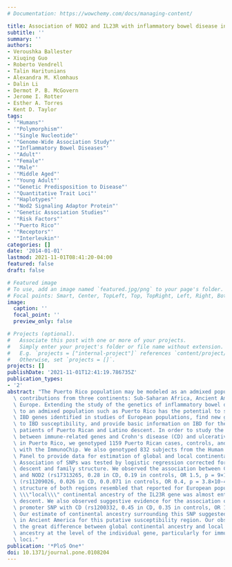 ```yaml
---
# Documentation: https://wowchemy.com/docs/managing-content/

title: Association of NOD2 and IL23R with inflammatory bowel disease in Puerto Rico
subtitle: ''
summary: ''
authors:
- Veroushka Ballester
- Xiuqing Guo
- Roberto Vendrell
- Talin Haritunians
- Alexandra M. Klomhaus
- Dalin Li
- Dermot P. B. McGovern
- Jerome I. Rotter
- Esther A. Torres
- Kent D. Taylor
tags:
- '"Humans"'
- '"Polymorphism"'
- '"Single Nucleotide"'
- '"Genome-Wide Association Study"'
- '"Inflammatory Bowel Diseases"'
- '"Adult"'
- '"Female"'
- '"Male"'
- '"Middle Aged"'
- '"Young Adult"'
- '"Genetic Predisposition to Disease"'
- '"Quantitative Trait Loci"'
- '"Haplotypes"'
- '"Nod2 Signaling Adaptor Protein"'
- '"Genetic Association Studies"'
- '"Risk Factors"'
- '"Puerto Rico"'
- '"Receptors"'
- '"Interleukin"'
categories: []
date: '2014-01-01'
lastmod: 2021-11-01T08:41:20-04:00
featured: false
draft: false

# Featured image
# To use, add an image named `featured.jpg/png` to your page's folder.
# Focal points: Smart, Center, TopLeft, Top, TopRight, Left, Right, BottomLeft, Bottom, BottomRight.
image:
  caption: ''
  focal_point: ''
  preview_only: false

# Projects (optional).
#   Associate this post with one or more of your projects.
#   Simply enter your project's folder or file name without extension.
#   E.g. `projects = ["internal-project"]` references `content/project/deep-learning/index.md`.
#   Otherwise, set `projects = []`.
projects: []
publishDate: '2021-11-01T12:41:19.786735Z'
publication_types:
- '2'
abstract: "The Puerto Rico population may be modeled as an admixed population with\
  \ contributions from three continents: Sub-Saharan Africa, Ancient America, and\
  \ Europe. Extending the study of the genetics of inflammatory bowel disease (IBD)\
  \ to an admixed population such as Puerto Rico has the potential to shed light on\
  \ IBD genes identified in studies of European populations, find new genes contributing\
  \ to IBD susceptibility, and provide basic information on IBD for the care of US\
  \ patients of Puerto Rican and Latino descent. In order to study the association\
  \ between immune-related genes and Crohn's disease (CD) and ulcerative colitis (UC)\
  \ in Puerto Rico, we genotyped 1159 Puerto Rican cases, controls, and family members\
  \ with the ImmunoChip. We also genotyped 832 subjects from the Human Genome Diversity\
  \ Panel to provide data for estimation of global and local continental ancestry.\
  \ Association of SNPs was tested by logistic regression corrected for global continental\
  \ descent and family structure. We observed the association between Crohn's disease\
  \ and NOD2 (rs17313265, 0.28 in CD, 0.19 in controls, OR 1.5, p = 9×10-6) and IL23R\
  \ (rs11209026, 0.026 in CD, 0.0.071 in controls, OR 0.4, p = 3.8×10-4). The haplotype\
  \ structure of both regions resembled that reported for European populations and\
  \ \\\"local\\\" continental ancestry of the IL23R gene was almost entirely of European\
  \ descent. We also observed suggestive evidence for the association of the BAZ1A\
  \ promoter SNP with CD (rs1200332, 0.45 in CD, 0.35 in controls, OR 1.5, p = 2×10-6).\
  \ Our estimate of continental ancestry surrounding this SNP suggested an origin\
  \ in Ancient America for this putative susceptibility region. Our observations underscored\
  \ the great difference between global continental ancestry and local continental\
  \ ancestry at the level of the individual gene, particularly for immune-related\
  \ loci."
publication: '*PloS One*'
doi: 10.1371/journal.pone.0108204
---
```

